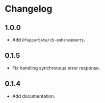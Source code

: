 # Changelog

## 1.0.0

- Add `@fappurbate/cb-enhancements`.

## 0.1.5

- Fix handling synchronous error response.

## 0.1.4

- Add documentation.
